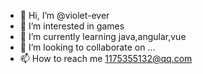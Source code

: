 - 👋 Hi, I’m @violet-ever
- 👀 I’m interested in games
- 🌱 I’m currently learning java,angular,vue
- 💞️ I’m looking to collaborate on ...
- 📫 How to reach me 1175355132@qq.com

<!---
violet-ever/violet-ever is a ✨ special ✨ repository because its `README.md` (this file) appears on your GitHub profile.
You can click the Preview link to take a look at your changes.
--->
